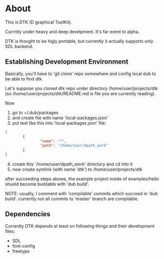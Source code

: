 About
=====

This is DTK (D graphical ToolKit).

Currntly under heavy and deep develpment. It's far event to alpha.

DTK is thought to be higly portable, but currently it actually supports only SDL
backend.


Establishing Development Environment
------------------------------------

Basically, you'll have to 'git clone' repo somewhere and config local dub
to be able to find dtk.

Let's suppose you cloned dtk repo under directory /home/user/projects/dtk 
(so /home/user/projects/dtk/README.md is file you are currently reading).

Now 

1. go to ~/.dub/packages 
2. and create file with name 'local-packages.json'
3. put text like this into 'local-packages.json' file:
```json
[
        {
                "name": "*",
                "path": "/home/user/dpath_work"
        }
]
```
4. create this '/home/user/dpath_work' directory and cd into it
5. now create symlink (with name 'dtk') to /home/user/projects/dtk

after succeeding steps abowe, the example project inside of examples/hello 
shuold become buildable with 'dub build'. 

NOTE: usually, I comment with 'compilable' commits which succeed in 'dub build'.
   currently not all commits to 'master' branch are compilable.
   
Dependencies
------------

Currently DTK depends at least on following things and their development files:

* SDL
* font-config
* freetype
